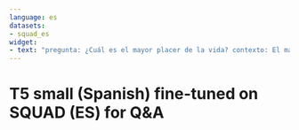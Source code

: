 ```yaml
---
language: es
datasets:
- squad_es
widget:
- text: "pregunta: ¿Cuál es el mayor placer de la vida? contexto: El mayor placer de la vida es dormir"
---
```

# T5 small (Spanish) fine-tuned on SQUAD (ES) for Q&A